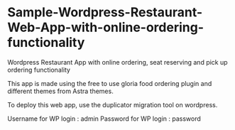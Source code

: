 # Sample-Wordpress-Restaurant-Web-App-with-online-ordering-functionality
Wordpress Restaurant App with online ordering, seat reserving and pick up ordering functionality

This app is made using the free to use gloria food ordering plugin and different themes from Astra themes.

To deploy this web app, use the duplicator migration tool on wordpress.

Username for WP login : admin
Password for WP login : password
